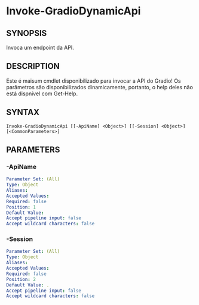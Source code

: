 ﻿---
external help file: powershai-help.xml
schema: 2.0.0
powershai: true
---

# Invoke-GradioDynamicApi

## SYNOPSIS <!--!= @#Synop !-->
Invoca um endpoint da API.

## DESCRIPTION <!--!= @#Desc !-->
Este é maisum cmdlet disponibilizado para invocar a API do Gradio!
Os parâmetros são disponibilizados dinamicamente, portanto, o help deles não está dispnível com Get-Help.

## SYNTAX <!--!= @#Syntax !-->

```
Invoke-GradioDynamicApi [[-ApiName] <Object>] [[-Session] <Object>] [<CommonParameters>]
```

## PARAMETERS <!--!= @#Params !-->

### -ApiName

```yml
Parameter Set: (All)
Type: Object
Aliases: 
Accepted Values: 
Required: false
Position: 1
Default Value: 
Accept pipeline input: false
Accept wildcard characters: false
```

### -Session

```yml
Parameter Set: (All)
Type: Object
Aliases: 
Accepted Values: 
Required: false
Position: 2
Default Value: .
Accept pipeline input: false
Accept wildcard characters: false
```